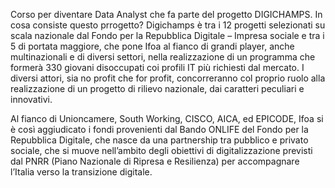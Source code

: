 Corso per diventare Data Analyst che fa parte del progetto DIGICHAMPS.
In cosa consiste questo prrogetto?
Digichamps è tra i 12 progetti selezionati su scala nazionale dal Fondo per la Repubblica Digitale – Impresa sociale e tra i 5 di portata maggiore, 
che pone Ifoa al fianco di grandi player, anche multinazionali e di diversi settori, nella realizzazione di un programma che formerà 330 giovani disoccupati coi profili IT più richiesti dal mercato. 
I diversi attori, sia no profit che for profit, concorreranno col proprio ruolo alla realizzazione di un progetto di rilievo nazionale, dai caratteri peculiari e innovativi.

Al fianco di Unioncamere, South Working, CISCO, AICA,  ed EPICODE, Ifoa si è così aggiudicato i fondi provenienti dal Bando ONLIFE del Fondo per la Repubblica Digitale, 
che nasce da una partnership tra pubblico e privato sociale, che si muove nell’ambito degli obiettivi di digitalizzazione previsti dal PNRR (Piano Nazionale di Ripresa e Resilienza) 
per accompagnare l’Italia verso la transizione digitale.
